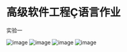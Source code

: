 高级软件工程Ç语言作业
========
实验一

![image](https://github.com/SA17225549/software/blob/master/image/test1-1.png)
![image](https://github.com/SA17225549/software/blob/master/image/test1-2.png)
![image](https://github.com/SA17225549/software/blob/master/image/test1-3.png)
![image](https://ss0.bdstatic.com/5aV1bjqh_Q23odCf/static/superman/img/logo/bd_logo1_31bdc765.png)

